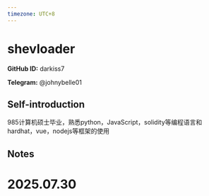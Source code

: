 ```yaml
---
timezone: UTC+8
---
```


# shevloader

**GitHub ID:** darkiss7

**Telegram:** @johnybelle01

## Self-introduction

985计算机硕士毕业，熟悉python，JavaScript，solidity等编程语言和hardhat，vue，nodejs等框架的使用

## Notes

<!-- Content_START -->

# 2025.07.30


<!-- Content_END -->

